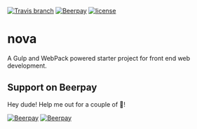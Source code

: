 [![Travis branch](https://img.shields.io/travis/SiriusBits/nova/develop.svg?style=flat-square)](https://travis-ci.org/SiriusBits/nova.svg?branch=develop)
[![Beerpay](https://beerpay.io/SiriusBits/nova/badge.svg?style=flat-square)](https://beerpay.io/SiriusBits/nova)
[![license](https://img.shields.io/github/license/mashape/apistatus.svg?style=flat-square)](https://github.com/SiriusBits/nova/blob/develop/LICENSE)

# nova
A Gulp and WebPack powered starter project for front end web development.

## Support on Beerpay
Hey dude! Help me out for a couple of :beers:!

[![Beerpay](https://beerpay.io/SiriusBits/nova/badge.svg?style=beer-square)](https://beerpay.io/SiriusBits/nova)  [![Beerpay](https://beerpay.io/SiriusBits/nova/make-wish.svg?style=flat-square)](https://beerpay.io/SiriusBits/nova?focus=wish)
